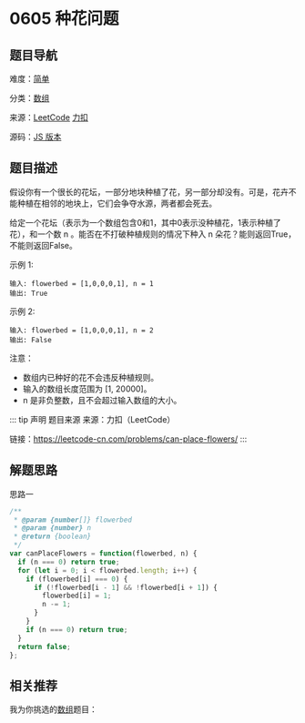 # 0605 种花问题


## 题目导航

难度：[简单](/solution/easy/)

分类：[数组](/art/array.html)

来源：[LeetCode](https://leetcode.com/problems/can-place-flowers/)  [力扣](https://leetcode-cn.com/problems/can-place-flowers/)

源码：[JS 版本](https://github.com/swpuLeo/leetcode/blob/master/src/easy/0605-can-place-flowers.js)






## 题目描述

假设你有一个很长的花坛，一部分地块种植了花，另一部分却没有。可是，花卉不能种植在相邻的地块上，它们会争夺水源，两者都会死去。

给定一个花坛（表示为一个数组包含0和1，其中0表示没种植花，1表示种植了花），和一个数 n 。能否在不打破种植规则的情况下种入 n 朵花？能则返回True，不能则返回False。


示例 1:

```
输入: flowerbed = [1,0,0,0,1], n = 1
输出: True
```


示例 2:

```
输入: flowerbed = [1,0,0,0,1], n = 2
输出: False
```


注意：

- 数组内已种好的花不会违反种植规则。
- 输入的数组长度范围为 [1, 20000]。
- n 是非负整数，且不会超过输入数组的大小。



::: tip 声明 题目来源
来源：力扣（LeetCode）

链接：https://leetcode-cn.com/problems/can-place-flowers/
:::



## 解题思路


思路一

```js
/**
 * @param {number[]} flowerbed
 * @param {number} n
 * @return {boolean}
 */
var canPlaceFlowers = function(flowerbed, n) {
  if (n === 0) return true;
  for (let i = 0; i < flowerbed.length; i++) {
    if (flowerbed[i] === 0) {
      if (!flowerbed[i - 1] && !flowerbed[i + 1]) {
        flowerbed[i] = 1;
        n -= 1;
      }
    }
    if (n === 0) return true;
  }
  return false;
};
```





## 相关推荐

我为你挑选的[数组](/art/array.html)题目：
